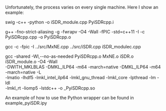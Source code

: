 
Unfortunately, the process varies on every single machine. Here I show an example:

swig -c++ -python -o iSDR_module.cpp PyiSDRcpp.i

g++ -fno-strict-aliasing -g -fwrapv -O4 -Wall -fPIC -std=c++11 -I -c PyiSDRcpp.cpp -o PyiSDRcpp.o

gcc -c -fpic -I ../src/MxNE.cpp ../src/iSDR.cpp iSDR_modulec.cpp

gcc -shared -Wl,--no-as-needed PyiSDRcpp.o MxNE.o iSDR.o iSDR_module.o -O4 -Wall \
-DWITH_MKLBLAS -DMKL_ILP64 -m64 -march=native -DMKL_ILP64 -m64 -march=native -L \
-lmatio -lhdf5 -lmkl_intel_ilp64 -lmkl_gnu_thread -lmkl_core -lpthread -lm -ldl \
-lmkl_rt -liomp5 -lstdc++ -o _PyiSDRcpp.so

An example of how to use the Python wrapper can be found in example_pyiSDR.ipy
